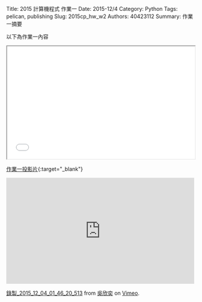 Title: 2015 計算機程式 作業一
Date: 2015-12/4
Category: Python
Tags: pelican, publishing
Slug: 2015cp_hw_w2
Authors: 40423112
Summary: 作業一摘要

以下為作業一內容


<iframe src="40423112_cp_w1_p.html" width="500" height="300"></iframe>

[作業一投影片](40423112_cp_w1_p.html){:target="_blank"}


<iframe src="https://player.vimeo.com/video/147750596" width="500" height="282" frameborder="0" webkitallowfullscreen mozallowfullscreen allowfullscreen></iframe> <p><a href="https://vimeo.com/147750596">錄製_2015_12_04_01_46_20_513</a> from <a href="https://vimeo.com/user44207235">吳欣奕</a> on <a href="https://vimeo.com">Vimeo</a>.</p>
